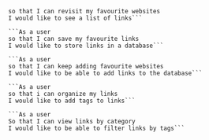 ```As a user
so that I can revisit my favourite websites
I would like to see a list of links```

```As a user
so that I can save my favourite links
I would like to store links in a database```

```As a user
so that I can keep adding favourite websites
I would like to be able to add links to the database```

```As a user
so that i can organize my links
I would like to add tags to links```

```As a user
So that I can view links by category
I would like to be able to filter links by tags```
